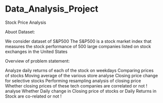 # Data_Analysis_Project

Stock Price Analysis

Abuot Dataset:

We consider dataset of S&P500
The S&P500 is a stock market index that measures the stock performance of 500 large companies listed on stock exchanges in the United States

Overview of problem statement:

Analyze daily returns of each of the stock on weekdays
Comparing prices of stocks
Moving average of the various store
analyse Closing price change for selective stocks
Performing resampling analysis of closing price
Whether closing prices of these tech companies are correlated or not !
analyse Whether Daily change in Closing price of stocks or Daily Returns in Stock are co-related or not !
